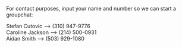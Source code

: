 For contact purposes, input your name and number so we can start a groupchat:

Stefan Cutovic --> (310) 947-9776 <br>
Caroline Jackson --> (214) 500-0931 <br>
Aidan Smith --> (503) 929-1080
